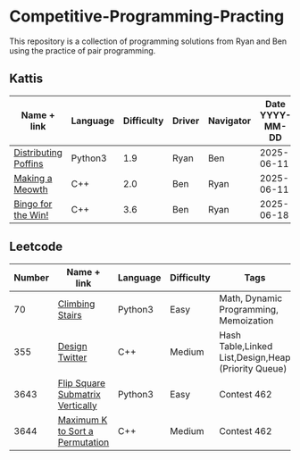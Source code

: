# Competitive-Programming-Practing

This repository is a collection of programming solutions from Ryan and Ben using the practice of pair programming.

## Kattis

|Name + link|Language|Difficulty|Driver|Navigator|Date YYYY-MM-DD|
|---|---|---|---|---|---|
|[Distributing Poffins](https://open.kattis.com/problems/distributingpoffins?editresubmit=17545562&tab=metadata)| Python3 | 1.9 | Ryan | Ben | 2025-06-11 |
|[Making a Meowth](https://open.kattis.com/problems/makingameowth)| C++ | 2.0 | Ben | Ryan | 2025-06-11 |
|[Bingo for the Win!](https://open.kattis.com/problems/bingoforthewin)| C++ | 3.6 | Ben | Ryan | 2025-06-18 |

## Leetcode

|Number|Name + link|Language|Difficulty|Tags|Driver|Navigator|
|---|---|---|---|---|---|---|
|70|[Climbing Stairs](https://leetcode.com/problems/climbing-stairs?envType=problem-list-v2&envId=dynamic-programming)|Python3|Easy|Math, Dynamic Programming, Memoization|Ryan|Ben|
|355|[Design Twitter](https://leetcode.com/problems/design-twitter/description/)|C++|Medium|Hash Table,Linked List,Design,Heap (Priority Queue)|Ben|Ryan|
|3643|[Flip Square Submatrix Vertically](https://leetcode.com/problems/flip-square-submatrix-vertically)|Python3|Easy|Contest 462|Ryan|Ben|
|3644| [Maximum K to Sort a Permutation](https://leetcode.com/problems/maximum-k-to-sort-a-permutation/description/?roomId=sdkWBI)|C++|Medium|Contest 462|Ben|Ryan|
